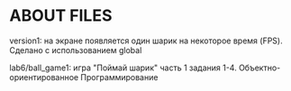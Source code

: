 # ABOUT FILES #

version1: на экране появляется один шарик на некоторое время (FPS). Сделано с использованием global

lab6/ball_game1: игра "Поймай шарик" часть 1 задания 1-4. Объектно-ориентированное Программирование
